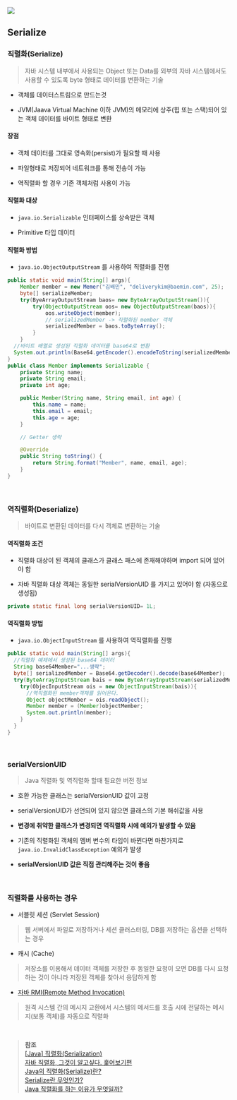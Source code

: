 ![](https://hazelcast.com/wp-content/uploads/2021/12/serialization-deserialization-diagram-800x318-1.png)

## Serialize

### 직렬화(Serialize)
> 자바 시스템 내부에서 사용되는 Object 또는 Data를 외부의 자바 시스템에서도 사용할 수 있도록 byte 형태로 데이터를 변환하는 기술

- 객체를 데이터스트림으로 만드는것

- JVM(Jaava Virtual Machine 이하 JVM)의 메모리에 상주(힙 또는 스택)되어 있는 객체 데이터를 바이트 형태로 변환

#### 장점

- 객체 데이터를 그대로 영속화(persist)가 필요할 때 사용

- 파일형태로 저장되어 네트워크를 통해 전송이 가능

- 역직렬화 할 경우 기존 객체처럼 사용이 가능

#### 직렬화 대상

- `java.io.Serializable` 인터페이스를 상속받은 객체 

- Primitive 타입 데이터

#### 직렬화 방법

- `java.io.ObjectOutputStream` 를 사용하여 직렬화를 진행

```java
public static void main(String[] args){
    Member member = new Memer("김배민", "deliverykim@baemin.com", 25);
    byte[] serializeMember;
    try(ByeArrayOutputStream baos= new ByteArrayOutputStream()){
        try(ObjectOutputStream oos= new ObjectOutputStream(baos)){
            oos.writeObject(member);
            // serializedMember -> 직렬화된 member 객체
            serializedMember = baos.toByteArray();
        }
    }
  //바이트 배열로 생성된 직렬화 데이터를 base64로 변환
  System.out.println(Base64.getEncoder().encodeToString(serializedMember));
}
public class Member implements Serializable {
    private String name;
    private String email;
    private int age;

    public Member(String name, String email, int age) {
        this.name = name;
        this.email = email;
        this.age = age;
    }

    // Getter 생략

    @Override
    public String toString() {
        return String.format("Member", name, email, age);
    }
}
```

<br>

### 역직렬화(Deserialize)
> 바이트로 변환된 데이터를 다시 객체로 변환하는 기술

#### 역직렬화 조건

- 직렬화 대상이 된 객체의 클래스가 클래스 패스에 존재해야하며 import 되어 있어야 함

- 자바 직렬화 대상 객체는 동일한 serialVersionUID 를 가지고 있어야 함 (자동으로 생성됨)
```java
private static final long serialVersionUID= 1L;
```

#### 역직렬화 방법

- `java.io.ObjectInputStream` 를 사용하여 역직렬화를 진행

```java
public static void main(String[] args){
  //직렬화 예제에서 생성된 base64 데이터
  String base64Member="...생략";
  byte[] serializedMember = Base64.getDecoder().decode(base64Member);
  try(ByteArrayInputStream bais = new ByteArrayInputStream(serializedMember)){
    try(ObjecInputStream ois = new ObjectInputStream(bais)){
      //역직렬화된 member객체를 읽어온다.
      Object objectMember = ois.readObject();
      Member member = (Member)objectMember;
      System.out.println(member);
    }
  }
}
```

<br>

### serialVersionUID
> Java 직렬화 및 역직렬화 할때 필요한 버전 정보

- 호환 가능한 클래스는 serialVersionUID 값이 고정

- serialVersionUID가 선언되어 있지 않으면 클래스의 기본 해쉬값을 사용

- **변경에 취약한 클래스가 변경되면 역직렬화 시에 예외가 발생할 수 있음**

- 기존의 직렬화된 객체의 멤버 변수의 타입이 바뀐다면 마찬가지로 `java.io.InvalidClassException` 예외가 발생

- **serialVersionUID 값은 직접 관리해주는 것이 좋음**

<br>

### 직렬화를 사용하는 경우

- 서블릿 세션 (Servlet Session)
> 웹 서버에서 파일로 저장하거나 세션 클러스터링, DB를 저장하는 옵션을 선택하는 경우

- 캐시 (Cache)
> 저장소를 이용해서 데이터 객체를 저장한 후 동일한 요청이 오면 DB를 다시 요청하는 것이 아니라 저장된 객체를 찾아서 응답하게 함

- [자바 RMI(Remote Method Invocation)](https://docs.oracle.com/javase/tutorial/rmi/index.html)
> 원격 시스템 간의 메시지 교환에서 시스템의 메서드를 호출 시에 전달하는 메시지(보통 객체)를 자동으로 직렬화

<br>

> **참조**<br>
> [[Java] 직렬화(Serialization)](https://github.com/gyoogle/tech-interview-for-developer/blob/master/Language/%5BJava%5D%20%EC%A7%81%EB%A0%AC%ED%99%94(Serialization).md#java-%EC%A7%81%EB%A0%AC%ED%99%94serialization)<br>
> [자바 직렬화, 그것이 알고싶다. 훑어보기편](https://techblog.woowahan.com/2550/)<br>
> [Java의 직렬화(Serialize)란?](https://go-coding.tistory.com/101)<br>
> [Serialize란 무엇인가?](https://ahma.tistory.com/65)<br>
> [Java 직렬화를 하는 이유가 무엇일까?](https://velog.io/@sa1341/Java-%EC%A7%81%EB%A0%AC%ED%99%94%EB%A5%BC-%ED%95%98%EB%8A%94-%EC%9D%B4%EC%9C%A0%EA%B0%80-%EB%AC%B4%EC%97%87%EC%9D%BC%EA%B9%8C)

